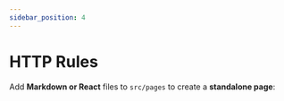 ```yaml
---
sidebar_position: 4
---
```


# HTTP Rules

Add **Markdown or React** files to `src/pages` to create a **standalone page**:
